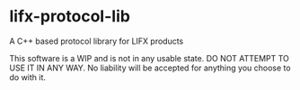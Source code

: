 # lifx-protocol-lib
A C++ based protocol library for LIFX products

This software is a WIP and is not in any usable state. DO NOT ATTEMPT TO USE IT IN ANY WAY. No liability will be accepted for anything you choose to do with it.
